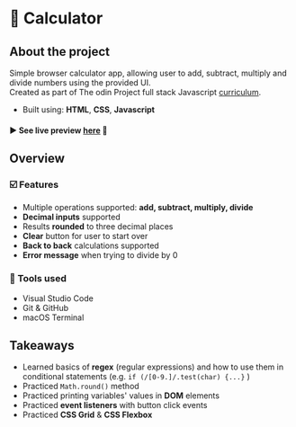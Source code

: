 # 🧮 Calculator


## About the project
Simple browser calculator app, allowing user to add, subtract, multiply and divide numbers using the provided UI.
<br>Created as part of The odin Project full stack Javascript <a href="https://www.theodinproject.com/lessons/javascript-library">curriculum</a>.
- Built using: **HTML**, **CSS**, **Javascript**

#### ► See live preview <a href="">here</a> 👀


## Overview
### ☑️ Features
- Multiple operations supported: **add, subtract, multiply, divide** 
- **Decimal inputs** supported
- Results **rounded** to three decimal places
- **Clear** button for user to start over
- **Back to back** calculations supported
- **Error message** when trying to divide by 0

### 🔧 Tools used
- Visual Studio Code
- Git & GitHub
- macOS Terminal


## Takeaways
- Learned basics of **regex** (regular expressions) and how to use them in conditional statements 
(e.g. `if (/[0-9.]/.test(char) {...}` )
- Practiced `Math.round()` method
- Practiced printing variables' values in **DOM** elements
- Practiced **event listeners** with button click events
- Practiced **CSS Grid** & **CSS Flexbox**
